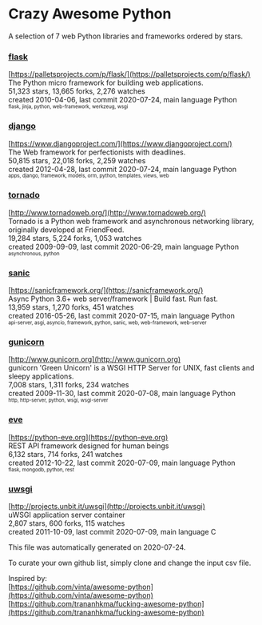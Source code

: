 # Crazy Awesome Python
A selection of 7 web Python libraries and frameworks ordered by stars.  


### [flask](https://github.com/pallets/flask)  
[https://palletsprojects.com/p/flask/](https://palletsprojects.com/p/flask/)  
The Python micro framework for building web applications.  
51,323 stars, 13,665 forks, 2,276 watches  
created 2010-04-06, last commit 2020-07-24, main language Python  
<sub><sup>flask, jinja, python, web-framework, werkzeug, wsgi</sup></sub>


### [django](https://github.com/django/django)  
[https://www.djangoproject.com/](https://www.djangoproject.com/)  
The Web framework for perfectionists with deadlines.  
50,815 stars, 22,018 forks, 2,259 watches  
created 2012-04-28, last commit 2020-07-24, main language Python  
<sub><sup>apps, django, framework, models, orm, python, templates, views, web</sup></sub>


### [tornado](https://github.com/tornadoweb/tornado)  
[http://www.tornadoweb.org/](http://www.tornadoweb.org/)  
Tornado is a Python web framework and asynchronous networking library, originally developed at FriendFeed.  
19,284 stars, 5,224 forks, 1,053 watches  
created 2009-09-09, last commit 2020-06-29, main language Python  
<sub><sup>asynchronous, python</sup></sub>


### [sanic](https://github.com/huge-success/sanic)  
[https://sanicframework.org/](https://sanicframework.org/)  
Async Python 3.6+ web server/framework | Build fast. Run fast.  
13,959 stars, 1,270 forks, 451 watches  
created 2016-05-26, last commit 2020-07-15, main language Python  
<sub><sup>api-server, asgi, asyncio, framework, python, sanic, web, web-framework, web-server</sup></sub>


### [gunicorn](https://github.com/benoitc/gunicorn)  
[http://www.gunicorn.org](http://www.gunicorn.org)  
gunicorn 'Green Unicorn' is a WSGI HTTP Server for UNIX, fast clients and sleepy applications.  
7,008 stars, 1,311 forks, 234 watches  
created 2009-11-30, last commit 2020-07-08, main language Python  
<sub><sup>http, http-server, python, wsgi, wsgi-server</sup></sub>


### [eve](https://github.com/pyeve/eve)  
[https://python-eve.org](https://python-eve.org)  
REST API framework designed for human beings  
6,132 stars, 714 forks, 241 watches  
created 2012-10-22, last commit 2020-07-09, main language Python  
<sub><sup>flask, mongodb, python, rest</sup></sub>


### [uwsgi](https://github.com/unbit/uwsgi)  
[http://projects.unbit.it/uwsgi](http://projects.unbit.it/uwsgi)  
uWSGI application server container  
2,807 stars, 600 forks, 115 watches  
created 2011-10-09, last commit 2020-07-09, main language C  


This file was automatically generated on 2020-07-24.  

To curate your own github list, simply clone and change the input csv file.  

Inspired by:  
[https://github.com/vinta/awesome-python](https://github.com/vinta/awesome-python)  
[https://github.com/trananhkma/fucking-awesome-python](https://github.com/trananhkma/fucking-awesome-python)  